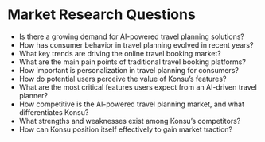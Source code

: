 # Market Research Questions

- Is there a growing demand for AI-powered travel planning solutions?
- How has consumer behavior in travel planning evolved in recent years?
- What key trends are driving the online travel booking market?
- What are the main pain points of traditional travel booking platforms?
- How important is personalization in travel planning for consumers?
- How do potential users perceive the value of Konsu’s features?
- What are the most critical features users expect from an AI-driven travel planner?
- How competitive is the AI-powered travel planning market, and what differentiates Konsu?
- What strengths and weaknesses exist among Konsu’s competitors?
- How can Konsu position itself effectively to gain market traction?

